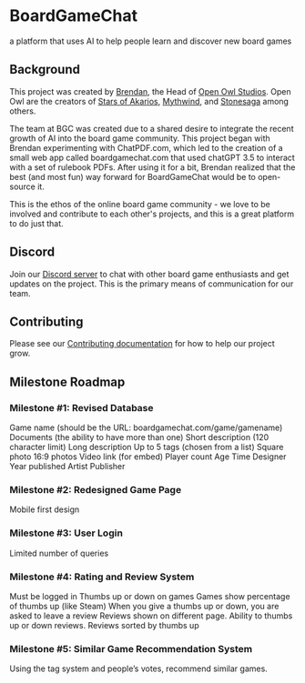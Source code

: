 # BoardGameChat
a platform that uses AI to help people learn and discover new board games

## Background
This project was created by [Brendan](https://github.com/iHappee), the Head of [Open Owl Studios](https://oommgames.com). Open Owl are the creators of [Stars of Akarios](https://oommgames.com/products/stars-of-akarios), [Mythwind](https://gamefound.com/projects/oomm-games/mythwindgame), and [Stonesaga](https://oommgames.com/pages/stonesaga) among others.

The team at BGC was created due to a shared desire to integrate the recent growth of AI into the board game community. This project began with Brendan experimenting with ChatPDF.com, which led to the creation of a small web app called boardgamechat.com that used chatGPT 3.5 to interact with a set of rulebook PDFs. After using it for a bit, Brendan realized that the best (and most fun) way forward for BoardGameChat would be to open-source it.

This is the ethos of the online board game community - we love to be involved and contribute to each other's projects, and this is a great platform to do just that.

## Discord
Join our [Discord server](https://discord.gg/jrY9XA62fJ) to chat with other board game enthusiasts and get updates on the project. This is the primary means of communication for our team.

## Contributing
Please see our [Contributing documentation](https://github.com/ebjohnston/boardgamechat/blob/main/CONTRIBUTING.md) for how to help our project grow.

## Milestone Roadmap

### Milestone #1: Revised Database
Game name (should be the URL: boardgamechat.com/game/gamename)
Documents (the ability to have more than one)
Short description (120 character limit)
Long description
Up to 5 tags (chosen from a list)
Square photo
16:9 photos
Video link (for embed)
Player count
Age
Time
Designer
Year published
Artist
Publisher

### Milestone #2: Redesigned Game Page
Mobile first design

### Milestone #3: User Login
Limited number of queries

### Milestone #4: Rating and Review System
Must be logged in
Thumbs up or down on games
Games show percentage of thumbs up (like Steam)
When you give a thumbs up or down, you are asked to leave a review
Reviews shown on different page.
Ability to thumbs up or down reviews. Reviews sorted by thumbs up

### Milestone #5: Similar Game Recommendation System
Using the tag system and people’s votes, recommend similar games.
